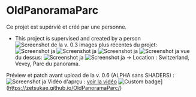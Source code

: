 # OldPanoramaParc
 Ce projet est supérvié et créé par une personne.
 - This project is supervised and created by a person
![Screenshot de la v. 0.3](https://github.com/Zetsukae/OldPanoramaParc/releases/download/file/parc.du.panorama-MC.jpeg)
images plus récentes du projet:
![Screenshot ja](https://github.com/Zetsukae/OldPanoramaParc/releases/download/file/parc.du.panorama2.png)
![Screenshot ja](https://github.com/Zetsukae/OldPanoramaParc/releases/download/file/parc.du.panorama3.png)
![Screenshot ja](https://github.com/Zetsukae/OldPanoramaParc/releases/download/file/parc.du.panorama4.png)
![Screenshot ja](https://github.com/Zetsukae/OldPanoramaParc/releases/download/file/parc.du.panorama5.png)
vue du dessus:
![Screenshot ja](https://github.com/Zetsukae/OldPanoramaParc/releases/download/file/parc.du.panorama6.png)
![Screenshot ja](https://github.com/Zetsukae/OldPanoramaParc/releases/download/file/parc.du.panorama7.png)
-> Location : Switzerland, Vevey, Parc du panorama.

Préview et patch avant upload de la v. 0.6 (ALPHA sans SHADERS) :
![Screenshot ja](https://github.com/Zetsukae/OldPanoramaParc/releases/download/file/patch.mc.panorama.v.06ALPHA.png)
Vidéo d'aprçu :
[voir la vidéo](https://youtu.be/vChzTTw5Cgo?si=zkcHYiChUlEjaLku)
![Custom badge](https://img.shields.io/badge/La%20version%200.6%20est%20disponible%20sur%20le%20site-red)](https://zetsukae.github.io/OldPanoramaParc/)
